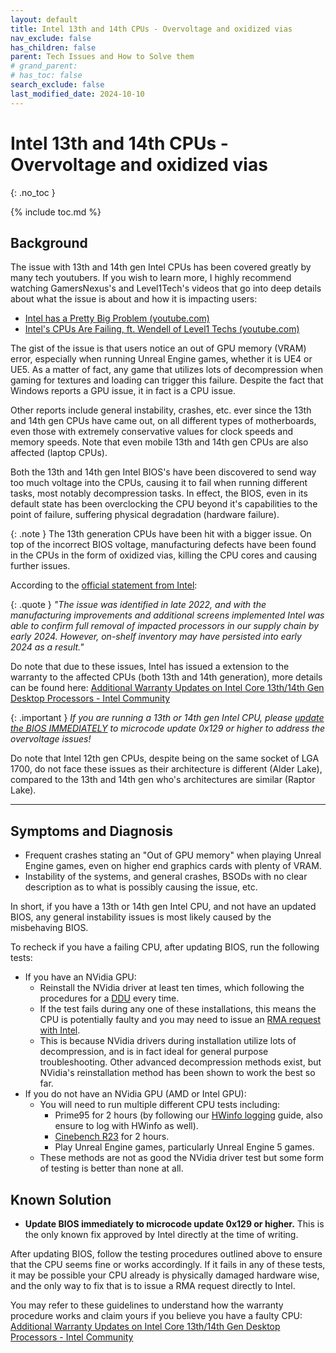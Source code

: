 ```yaml
---
layout: default
title: Intel 13th and 14th CPUs - Overvoltage and oxidized vias
nav_exclude: false
has_children: false
parent: Tech Issues and How to Solve them
# grand_parent: 
# has_toc: false
search_exclude: false
last_modified_date: 2024-10-10
---
```

# Intel 13th and 14th CPUs - Overvoltage and oxidized vias
{: .no_toc }

{% include toc.md %}

## Background
The issue with 13th and 14th gen Intel CPUs has been covered greatly by many tech youtubers. If you wish to learn more, I highly recommend watching GamersNexus's and Level1Tech's videos that go into deep details about what the issue is about and how it is impacting users:
- [Intel has a Pretty Big Problem (youtube.com)](https://www.youtube.com/watch?v=QzHcrbT5D_Y)
- [Intel's CPUs Are Failing, ft. Wendell of Level1 Techs (youtube.com)](https://www.youtube.com/watch?v=oAE4NWoyMZk)

The gist of the issue is that users notice an out of GPU memory (VRAM) error, especially when running Unreal Engine games, whether it is UE4 or UE5. As a matter of fact, any game that utilizes lots of decompression when gaming for textures and loading can trigger this failure. Despite the fact that Windows reports a GPU issue, it in fact is a CPU issue.

Other reports include general instability, crashes, etc. ever since the 13th and 14th gen CPUs have came out, on all different types of motherboards, even those with extremely conservative values for clock speeds and memory speeds. Note that even mobile 13th and 14th gen CPUs are also affected (laptop CPUs).

Both the 13th and 14th gen Intel BIOS's have been discovered to send way too much voltage into the CPUs, causing it to fail when running different tasks, most notably decompression tasks. In effect, the BIOS, even in its default state has been overclocking the CPU beyond it's capabilities to the point of failure, suffering physical degradation (hardware failure).

{: .note }
The 13th generation CPUs have been hit with a bigger issue. On top of the incorrect BIOS voltage, manufacturing defects have been found in the CPUs in the form of oxidized vias, killing the CPU cores and causing further issues.

According to the [official statement from Intel](https://community.intel.com/t5/Processors/Addressing-Manufacturing-Speculation-on-Intel-Core-13th-14th-Gen/td-p/1620097#:~:text=The%20issue%20was%20identified%20in,early%202024%20as%20a%20result):

{: .quote }
*"The issue was identified in late 2022, and with the manufacturing improvements and additional screens implemented Intel was able to confirm full removal of impacted processors in our supply chain by early 2024. However, on-shelf inventory may have persisted into early 2024 as a result."*

Do note that due to these issues, Intel has issued a extension to the warranty to the affected CPUs (both 13th and 14th generation), more details can be found here: [Additional Warranty Updates on Intel Core 13th/14th Gen Desktop Processors - Intel Community](https://community.intel.com/t5/Processors/Additional-Warranty-Updates-on-Intel-Core-13th-14th-Gen-Desktop/m-p/1620853)

{: .important }
*If you are running a 13th or 14th gen Intel CPU, please <u>update the BIOS IMMEDIATELY</u> to microcode update 0x129 or higher to address the overvoltage issues!*

Do note that Intel 12th gen CPUs, despite being on the same socket of LGA 1700, do not face these issues as their architecture is different (Alder Lake), compared to the 13th and 14th gen who's architectures are similar (Raptor Lake).

---
## Symptoms and Diagnosis
- Frequent crashes stating an "Out of GPU memory" when playing Unreal Engine games, even on higher end graphics cards with plenty of VRAM.
- Instability of the systems, and general crashes, BSODs with no clear description as to what is possibly causing the issue, etc.

In short, if you have a 13th or 14th gen Intel CPU, and not have an updated BIOS, any general instability issues is most likely caused by the misbehaving BIOS.

To recheck if you have a failing CPU, after updating BIOS, run the following tests:
- If you have an NVidia GPU:
	- Reinstall the NVidia driver at least ten times, which following the procedures for a [DDU](https://rtech.support/docs/factoids/ddu.html) every time.
	- If the test fails during any one of these installations, this means the CPU is potentially faulty and you may need to issue an [RMA request with Intel](https://www.intel.com/content/www/us/en/support/articles/000024255/processors.html).
	- This is because NVidia drivers during installation utilize lots of decompression, and is in fact ideal for general purpose troubleshooting. Other advanced decompression methods exist, but NVidia's reinstallation method has been shown to work the best so far.
- If you do not have an NVidia GPU (AMD or Intel GPU):
	- You will need to run multiple different CPU tests including:
		- Prime95 for 2 hours (by following our [HWinfo logging](https://rtech.support/docs/guides/hwinfo.html) guide, also ensure to log with HWinfo as well).
		- [Cinebench R23](https://www.guru3d.com/download/download-maxon-cinebench-r23/) for 2 hours.
		- Play Unreal Engine games, particularly Unreal Engine 5 games.
	- These methods are not as good the NVidia driver test but some form of testing is better than none at all.

## Known Solution
- **Update BIOS immediately to microcode update 0x129 or higher.** This is the only known fix approved by Intel directly at the time of writing.

After updating BIOS, follow the testing procedures outlined above to ensure that the CPU seems fine or works accordingly. If it fails in any of these tests, it may be possible your CPU already is physically damaged hardware wise, and the only way to fix that is to issue a RMA request directly to Intel.

You may refer to these guidelines to understand how the warranty procedure works and claim yours if you believe you have a faulty CPU: [Additional Warranty Updates on Intel Core 13th/14th Gen Desktop Processors - Intel Community](https://community.intel.com/t5/Processors/Additional-Warranty-Updates-on-Intel-Core-13th-14th-Gen-Desktop/m-p/1620853)